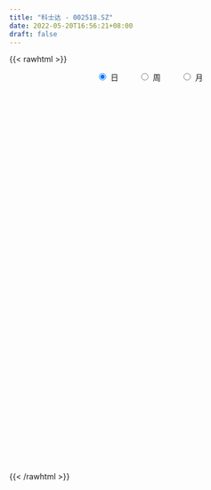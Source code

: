 ```yaml
---
title: "科士达 - 002518.SZ"
date: 2022-05-20T16:56:21+08:00
draft: false
---
```

{{< rawhtml >}}
    <div style="text-align: center">
        <label style="padding: 1rem;"><input style="margin-right: .5rem" type="radio" name="period" value="D" checked onclick="period_change(this)">日</label>
        <label style="padding: 1rem;"><input style="margin-right: .5rem" type="radio" name="period" value="W" onclick="period_change(this)">周</label>
        <label style="padding: 1rem;"><input style="margin-right: .5rem" type="radio" name="period" value="M" onclick="period_change(this)">月</label>
    </div>
    <div id="chart" style="height: 700px;"></div> 
    <script type="text/javascript">
        const D_v = [26784.76,30855.6,47690.02,62700.04,43706.94,26899.92,51346.41,70629.47,78342.35,76667.52,75713.91,57325.73,43380.72,59124.43,61649.94,50947.53,53178.53,50192.67,83967.53,99791.19,66924.26,48675.76,68020.58,78046.46,52720.78,46432.73,45482.15,75296.31,112559.67,67745.53,116661.71,90235.93,79381.14,86920.49,146081.16,89188.97,93222.52,171726.85,250493.5,236227.17,158636.16,124138.4,143312.58,323709.34,240230.59,393726.09,436670.02,292131.47,255446.27,344457.49,388638.42,289353.37,358926.53,329649.57,341223.53,418490.91,415214.88,289787.36,582137.9,551077.1899999999,430979.09,498900.46,435833.85,388196.04,502317.09,427359.87,491482.19,479595.88,536160.54,435360.5,442085.55,402818.44,478713.91,544675.0699999999,350021.28,347721.33,545786.11,527369.4,351688.33,412748.29,370723.01,283153.9,278322.32,236729.24,231296.77,310010.65,247891.4,223671.45,295675.68,403967.46,290361.09,290335.53,241134.3,155964.58,166797.21,146852.13,147492.86,96526.34,117166.07,236432.89,305623.66,170028.79,176085.8,124049.99,202822.99,360794.89,315238.49,305371.99,360041.06,350237.46,277380.48,477142.41,335295.0,279236.3,226998.31,250184.58,369794.43,280379.16,332282.65,390746.76,270431.65,154389.96,268101.06,200916.52,271317.17,240873.8,262043.94,354576.72,243542.76,151779.71,130325.36,131489.47,150898.63,145910.31,88148.97,77254.43,112578.23,233638.3,220840.69,132513.51,85972.01,81003.41,109944.84,122297.94,79856.56,66231.08,73389.59,59594.24,71135.23,72158.37,179153.7,155310.87,89458.21,49731.46,58564.05,116630.91,52705.69,46506.76,47181.94,62151.74,55189.56,61766.6,71904.86,49243.83,64329.2,53744.79,38132.13,65034.3,50666.5,49269.14,99505.55,106810.52,87955.95,62771.31,40266.41,49292.38,54139.2,34502.04,44260.33,41708.87,30664.88,35681.3,49645.97,47655.36,51824.23,66600.02,60264.72,103037.41,234214.58,227647.18,263650.57,161071.09,143196.5,140678.25,84894.6,85855.0,67936.46,92963.17,61855.22,49230.62,50329.59,63509.3,58450.32,58681.61,53582.31,54754.53,71915.39,67318.54,78523.37,42301.0,57028.97,109491.21,67728.66,65879.3,46480.01,41673.26,41046.9,41169.7,47938.0,30339.1,37926.16,50080.54,41092.88,55143.49,42426.8,27489.95,29780.06,35957.88,43186.59,41856.31,29008.13,34970.66,32178.36,63796.48,54949.45,60873.77,42898.18,61455.46,38620.14,28694.79,28491.0,54599.45,109478.19,88709.18,87716.83,66967.99,114213.59,250443.11,366584.22,306854.03]
const D_histogram = [0.0,0.0062796581,-0.0158846856,0.0031205754,0.0073406506,0.0008048774,-0.0096236374,0.0088685897,0.0086836982,0.0325903422,0.0520560269,0.053144434,0.0513302104,0.0476811687,0.0473553675,0.0370877526,0.012663257,-0.0123885709,0.0011603174,0.026065131,0.0433209499,0.0515883282,0.0562236628,0.0480005396,0.0307632975,0.0010515497,-0.0017386492,0.0105807568,0.0476550671,0.0554353249,0.0832492108,0.0989976361,0.0933689374,0.0948453831,0.1151596887,0.1108541032,0.0566287554,0.079127327,0.1547369718,0.211456101,0.2299054004,0.2062841756,0.1972671897,0.2631591251,0.3138744901,0.4085012288,0.4832777374,0.4678389738,0.4479285354,0.5279845951,0.5625512257,0.6835744335,0.7085713178,0.7463984274,0.5486287051,0.3884451848,0.3959015081,0.5224542644,0.6500972805,0.5775213444,0.6569944417,0.7010227719,0.6876585431,0.5691701319,0.3954496139,0.4320796212,0.6174317359,0.9065742761,0.8383048831,0.4653599563,0.1681907595,-0.0145966105,0.0594221928,-0.0638015271,-0.2376776613,-0.3360041322,-0.3351085622,-0.5993284984,-0.8262387529,-1.100863339,-1.3904035086,-1.4948085401,-1.5578955378,-1.5001589328,-1.4211831076,-1.3878699044,-1.3594240625,-1.2552023908,-1.0729033239,-0.8175072576,-0.6343959263,-0.6649266846,-0.7509433471,-0.7308615415,-0.6372844452,-0.5438527253,-0.5096917867,-0.4437484542,-0.4145750131,-0.206730653,-0.0568673457,-0.0327585186,-0.1071664473,-0.0681465903,0.1326130523,0.31096439,0.4428762314,0.514781896,0.6507096443,0.7594442874,0.6790542697,0.7629505981,0.7273396423,0.7070157729,0.5693685577,0.5089694275,0.525797497,0.4593996677,0.3215730708,0.3305396991,0.1826775292,0.02873042,0.0053330424,-0.0033088187,0.0386016591,0.0914052435,0.0740315438,-0.1442155224,-0.2691891475,-0.3859718238,-0.4325448493,-0.4055192914,-0.3417905042,-0.3654704544,-0.3965516433,-0.3742172691,-0.3072337631,-0.2048653583,-0.2364656391,-0.2924035072,-0.3095809468,-0.2900090307,-0.3313694728,-0.2459008297,-0.1907954448,-0.1342006569,-0.0901822647,-0.0669974898,-0.04389362,0.0067663883,0.0841523031,-0.0225174039,-0.1106329805,-0.1509772134,-0.1895527532,-0.3100811573,-0.3479538422,-0.3267738814,-0.2906443766,-0.2719033839,-0.2152842836,-0.187817264,-0.1981411193,-0.1781901047,-0.2030826092,-0.1885821964,-0.1752484503,-0.0908315386,-0.0694639418,-0.0126332164,0.095383576,0.1957796244,0.2588865713,0.246221782,0.2065891086,0.2065434308,0.1236280799,0.0770757258,-0.0229160526,-0.0904818816,-0.0746251876,-0.0754269208,-0.0079601655,0.0094326505,-0.0329347631,-0.0830211007,-0.0515295401,0.0455144892,0.2371668414,0.3639351318,0.5146744244,0.5462806058,0.5494541298,0.4855246888,0.4398551613,0.3968113209,0.3369817504,0.2817630577,0.1902053524,0.099382447,-0.0132487449,-0.113192786,-0.1850094831,-0.189061364,-0.2010503865,-0.2647907847,-0.3851028259,-0.3952038631,-0.3347965157,-0.2759954741,-0.215549219,-0.1675981911,-0.1283342583,-0.1269134874,-0.1419773519,-0.1605166091,-0.1856400564,-0.1525234421,-0.1500236751,-0.1358705837,-0.1288855524,-0.1424201488,-0.1409785213,-0.1873402382,-0.1721002684,-0.1639667492,-0.1463001887,-0.1334619913,-0.0742411533,-0.0220690034,0.0121515118,-0.0088209597,-0.0364643907,-0.1286599598,-0.2115169076,-0.1879685049,-0.1738381611,-0.1066049705,-0.0323438039,0.0188906513,0.069556152,0.1425776069,0.2165239992,0.2937001733,0.3630801944,0.3969439469,0.4633027785,0.5978247801,0.7775047097,0.8683602225]
const D_fast = [0.0,0.0078495726,-0.0182859425,0.0014994624,0.0075547002,0.0012201464,-0.0116142777,0.0090950968,0.0110811299,0.0431353594,0.0756150509,0.0899895664,0.1010078954,0.1092791459,0.1207921866,0.1197965098,0.0985378284,0.0703888578,0.0842278255,0.1156489218,0.1437349782,0.1648994386,0.1835906889,0.1873677005,0.1778212828,0.1483724224,0.1451475612,0.1601121564,0.2091002335,0.2307393225,0.2793655111,0.3198633454,0.3375768811,0.3627646726,0.4118689004,0.4352768407,0.3952086818,0.4374890851,0.5517829728,0.6613661272,0.7372917767,0.7652415958,0.8055414074,0.9372231241,1.0664071116,1.2631591574,1.4587551004,1.5602760802,1.6523477758,1.8643999842,2.0396044212,2.3315212374,2.5336609511,2.7580876675,2.6974751215,2.6344028975,2.7408345977,2.9980009202,3.2881682564,3.3599726564,3.6036943641,3.8229783873,3.9815287943,4.005332916,3.9304748015,4.0751247141,4.4148347628,4.9306208721,5.0719276998,4.8153227621,4.5602012551,4.3737647326,4.462639084,4.3234649823,4.0901694328,3.9078419289,3.8249603583,3.4109082975,2.9774383547,2.427597934,1.7904568872,1.3123497207,0.8597888385,0.5424857103,0.2661657586,-0.0474885143,-0.358898688,-0.568477614,-0.6544043781,-0.6033851262,-0.5788727765,-0.7756352059,-1.0493877052,-1.212021285,-1.2777653,-1.3202967614,-1.4135587695,-1.4585525505,-1.5330228627,-1.3768611659,-1.2412146949,-1.2252954975,-1.326495038,-1.3045118286,-1.0705989229,-0.8145064877,-0.5718755884,-0.3712744498,-0.0726692905,0.2259264245,0.3152999741,0.5899339521,0.7361579069,0.8925879807,0.897282905,0.9641261316,1.1124035754,1.160855663,1.1034223338,1.1950238869,1.0928310993,0.946066595,0.9240024781,0.9145334124,0.9660943049,1.0417492001,1.0428833864,0.7885824396,0.5963115276,0.3830358953,0.2283266576,0.1539723926,0.1322535537,0.0172059899,-0.1130131098,-0.1842330528,-0.1940579876,-0.1429059224,-0.233622613,-0.3626613578,-0.4572340342,-0.5101643757,-0.634367186,-0.6103737503,-0.6029672267,-0.579922603,-0.558449777,-0.5520143745,-0.5398839097,-0.4875323043,-0.3891083137,-0.5014073717,-0.6171811935,-0.6952697297,-0.7812334578,-0.9792821512,-1.1041432967,-1.1646568062,-1.2011883956,-1.2504232489,-1.2476252194,-1.2671125158,-1.326971651,-1.3515681625,-1.4272313193,-1.4598764556,-1.4903548221,-1.4286457951,-1.4246441837,-1.3709717624,-1.239109076,-1.0897681215,-0.9619395317,-0.9130488756,-0.9010342718,-0.8494440919,-0.9014524229,-0.9287358455,-1.034456637,-1.1246429365,-1.1274425394,-1.1471010027,-1.0816242888,-1.0618733102,-1.1124744146,-1.1833160273,-1.1647068518,-1.0562842002,-0.8053401376,-0.5875880642,-0.3081801655,-0.1400038328,0.0005332238,0.057984955,0.1222792178,0.1784382076,0.2028540747,0.2180761464,0.1740697792,0.1080924855,-0.0078508925,-0.1360931302,-0.254162198,-0.3054794199,-0.3677310391,-0.4976691334,-0.7142568811,-0.8231588841,-0.8464506656,-0.8566484925,-0.8500895422,-0.8440380621,-0.8368576938,-0.8671652948,-0.9177234973,-0.9763919067,-1.0479253681,-1.0529396144,-1.0879457661,-1.1077603207,-1.1329966774,-1.1821363111,-1.2159393139,-1.3091360904,-1.3369211877,-1.3697793558,-1.3886878424,-1.4092151429,-1.3685545932,-1.3218996942,-1.284641301,-1.3078190124,-1.3445785411,-1.4689391001,-1.6046752748,-1.6281189984,-1.6574481949,-1.6168662469,-1.5506910313,-1.4947339133,-1.4266793745,-1.318013518,-1.1899361258,-1.0393349084,-0.8791848387,-0.7460850994,-0.5639005732,-0.2799223766,0.0941337305,0.4020792989]
const D_slow = [0.0,0.0015699145,-0.0024012569,-0.001621113,0.0002140496,0.000415269,-0.0019906404,0.0002265071,0.0023974316,0.0105450172,0.0235590239,0.0368451324,0.049677685,0.0615979772,0.0734368191,0.0827087572,0.0858745715,0.0827774287,0.0830675081,0.0895837908,0.1004140283,0.1133111104,0.1273670261,0.139367161,0.1470579853,0.1473208728,0.1468862104,0.1495313996,0.1614451664,0.1753039976,0.1961163003,0.2208657093,0.2442079437,0.2679192895,0.2967092117,0.3244227375,0.3385799263,0.3583617581,0.397046001,0.4499100263,0.5073863764,0.5589574203,0.6082742177,0.674063999,0.7525326215,0.8546579287,0.975477363,1.0924371065,1.2044192403,1.3364153891,1.4770531955,1.6479468039,1.8250896334,2.0116892402,2.1488464165,2.2459577127,2.3449330897,2.4755466558,2.6380709759,2.782451312,2.9466999224,3.1219556154,3.2938702512,3.4361627841,3.5350251876,3.6430450929,3.7974030269,4.0240465959,4.2336228167,4.3499628058,4.3920104957,4.388361343,4.4032168912,4.3872665094,4.3278470941,4.2438460611,4.1600689205,4.0102367959,3.8036771077,3.5284612729,3.1808603958,2.8071582608,2.4176843763,2.0426446431,1.6873488662,1.3403813901,1.0005253745,0.6867247768,0.4184989458,0.2141221314,0.0555231498,-0.1107085213,-0.2984443581,-0.4811597435,-0.6404808548,-0.7764440361,-0.9038669828,-1.0148040963,-1.1184478496,-1.1701305129,-1.1843473493,-1.1925369789,-1.2193285907,-1.2363652383,-1.2032119752,-1.1254708777,-1.0147518199,-0.8860563459,-0.7233789348,-0.5335178629,-0.3637542955,-0.173016646,0.0088182646,0.1855722078,0.3279143472,0.4551567041,0.5866060784,0.7014559953,0.781849263,0.8644841878,0.9101535701,0.9173361751,0.9186694357,0.917842231,0.9274926458,0.9503439566,0.9688518426,0.932797962,0.8655006751,0.7690077192,0.6608715068,0.559491684,0.4740440579,0.3826764443,0.2835385335,0.1899842162,0.1131757755,0.0619594359,0.0028430261,-0.0702578507,-0.1476530874,-0.2201553451,-0.3029977132,-0.3644729207,-0.4121717819,-0.4457219461,-0.4682675123,-0.4850168847,-0.4959902897,-0.4942986926,-0.4732606169,-0.4788899678,-0.506548213,-0.5442925163,-0.5916807046,-0.6692009939,-0.7561894545,-0.8378829248,-0.910544019,-0.978519865,-1.0323409359,-1.0792952518,-1.1288305317,-1.1733780578,-1.2241487101,-1.2712942592,-1.3151063718,-1.3378142565,-1.3551802419,-1.358338546,-1.334492652,-1.2855477459,-1.2208261031,-1.1592706576,-1.1076233804,-1.0559875227,-1.0250805028,-1.0058115713,-1.0115405844,-1.0341610549,-1.0528173518,-1.071674082,-1.0736641233,-1.0713059607,-1.0795396515,-1.1002949267,-1.1131773117,-1.1017986894,-1.042506979,-0.9515231961,-0.82285459,-0.6862844385,-0.5489209061,-0.4275397339,-0.3175759435,-0.2183731133,-0.1341276757,-0.0636869113,-0.0161355732,0.0087100386,0.0053978523,-0.0229003442,-0.0691527149,-0.1164180559,-0.1666806526,-0.2328783487,-0.3291540552,-0.427955021,-0.5116541499,-0.5806530184,-0.6345403232,-0.6764398709,-0.7085234355,-0.7402518074,-0.7757461453,-0.8158752976,-0.8622853117,-0.9004161723,-0.937922091,-0.9718897369,-1.004111125,-1.0397161622,-1.0749607926,-1.1217958521,-1.1648209192,-1.2058126066,-1.2423876537,-1.2757531516,-1.2943134399,-1.2998306908,-1.2967928128,-1.2989980527,-1.3081141504,-1.3402791403,-1.3931583672,-1.4401504935,-1.4836100337,-1.5102612764,-1.5183472274,-1.5136245645,-1.4962355265,-1.4605911248,-1.406460125,-1.3330350817,-1.2422650331,-1.1430290464,-1.0272033517,-0.8777471567,-0.6833709793,-0.4662809236]
const D_data = [['2021-05-11', 12.1977, 12.3159, 12.0599, 12.3946],['2021-05-12', 12.3159, 12.4143, 12.1977, 12.4635],['2021-05-13', 12.2962, 12.0107, 11.9713, 12.4045],['2021-05-14', 12.0304, 12.5128, 12.0304, 12.6801],['2021-05-17', 12.5324, 12.3946, 12.3749, 12.6506],['2021-05-18', 12.3552, 12.2568, 12.1977, 12.3946],['2021-05-19', 12.3848, 12.1583, 12.1386, 12.5423],['2021-05-20', 12.1583, 12.5423, 12.0993, 12.5718],['2021-05-21', 12.621, 12.3651, 12.3257, 12.877],['2021-05-24', 12.4241, 12.749, 12.2174, 12.749],['2021-05-25', 12.6506, 12.8475, 12.5423, 12.8573],['2021-05-26', 12.8475, 12.7195, 12.6506, 12.8475],['2021-05-27', 12.69, 12.7293, 12.5521, 12.7589],['2021-05-28', 12.6604, 12.7392, 12.6309, 12.9361],['2021-05-31', 12.7392, 12.8179, 12.6014, 12.8672],['2021-06-01', 12.7983, 12.7096, 12.69, 12.8278],['2021-06-02', 12.75, 12.47, 12.47, 12.85],['2021-06-03', 12.46, 12.34, 12.32, 12.64],['2021-06-04', 12.42, 12.8, 12.3, 12.96],['2021-06-07', 12.76, 13.07, 12.72, 13.15],['2021-06-08', 13.07, 13.13, 12.9, 13.25],['2021-06-09', 13.15, 13.14, 12.96, 13.23],['2021-06-10', 13.1, 13.19, 12.97, 13.29],['2021-06-11', 13.2, 13.08, 13.02, 13.4],['2021-06-15', 13.01, 12.95, 12.89, 13.16],['2021-06-16', 13.0, 12.7, 12.65, 13.0],['2021-06-17', 12.67, 12.97, 12.65, 12.97],['2021-06-18', 12.93, 13.21, 12.85, 13.4],['2021-06-21', 13.21, 13.7, 13.11, 13.75],['2021-06-22', 13.68, 13.52, 13.41, 13.69],['2021-06-23', 13.52, 13.95, 13.42, 14.23],['2021-06-24', 14.0, 14.02, 13.74, 14.2],['2021-06-25', 14.03, 13.89, 13.72, 14.1],['2021-06-28', 14.04, 14.08, 13.87, 14.37],['2021-06-29', 14.19, 14.5, 14.08, 14.82],['2021-06-30', 14.36, 14.37, 14.05, 14.45],['2021-07-01', 14.3, 13.7, 13.6, 14.34],['2021-07-02', 13.7, 14.68, 13.65, 14.99],['2021-07-05', 14.86, 15.76, 14.76, 15.98],['2021-07-06', 15.79, 16.09, 15.32, 16.36],['2021-07-07', 15.9, 16.06, 15.61, 16.15],['2021-07-08', 16.12, 15.77, 15.64, 16.13],['2021-07-09', 15.52, 16.11, 15.41, 16.27],['2021-07-12', 16.51, 17.48, 16.21, 17.72],['2021-07-13', 17.58, 17.94, 17.21, 18.16],['2021-07-14', 18.19, 19.29, 18.19, 19.73],['2021-07-15', 19.0, 19.99, 18.68, 20.54],['2021-07-16', 20.08, 19.55, 19.53, 20.66],['2021-07-19', 20.08, 19.93, 19.54, 21.08],['2021-07-20', 19.88, 21.92, 19.57, 21.92],['2021-07-21', 22.21, 22.3, 21.59, 22.98],['2021-07-22', 23.0, 24.53, 22.4, 24.53],['2021-07-23', 25.11, 24.53, 23.72, 25.4],['2021-07-26', 24.6, 25.72, 23.8, 26.49],['2021-07-27', 25.88, 23.15, 23.15, 25.94],['2021-07-28', 22.01, 23.34, 21.0, 23.48],['2021-07-29', 24.24, 25.67, 24.1, 25.67],['2021-07-30', 27.45, 28.24, 27.0, 28.24],['2021-08-02', 29.99, 29.78, 28.29, 31.06],['2021-08-03', 30.97, 28.3, 27.53, 32.13],['2021-08-04', 27.28, 31.13, 27.28, 31.13],['2021-08-05', 32.0, 32.0, 30.79, 33.38],['2021-08-06', 32.1, 32.38, 30.5, 32.88],['2021-08-09', 31.88, 31.69, 29.14, 32.41],['2021-08-10', 31.04, 31.09, 30.08, 34.0],['2021-08-11', 30.95, 34.2, 30.5, 34.2],['2021-08-12', 34.5, 37.62, 32.55, 37.62],['2021-08-13', 39.0, 41.38, 38.1, 41.38],['2021-08-16', 39.5, 38.79, 37.4, 41.5],['2021-08-17', 37.51, 34.91, 34.91, 38.0],['2021-08-18', 35.51, 34.92, 34.0, 37.47],['2021-08-19', 34.71, 35.74, 33.3, 36.72],['2021-08-20', 36.77, 39.31, 36.0, 39.31],['2021-08-23', 40.0, 37.33, 35.38, 40.31],['2021-08-24', 35.8, 36.39, 34.73, 38.69],['2021-08-25', 36.05, 36.98, 36.05, 38.48],['2021-08-26', 39.0, 38.29, 37.89, 40.68],['2021-08-27', 34.9, 34.46, 34.46, 35.51],['2021-08-30', 32.75, 33.58, 32.11, 34.7],['2021-08-31', 33.1, 31.37, 30.3, 33.1],['2021-09-01', 31.37, 29.13, 28.88, 31.56],['2021-09-02', 29.2, 29.65, 28.83, 30.28],['2021-09-03', 29.18, 28.86, 28.12, 30.32],['2021-09-06', 29.06, 29.45, 27.81, 29.55],['2021-09-07', 29.66, 29.18, 28.49, 29.75],['2021-09-08', 27.73, 28.0, 27.56, 28.75],['2021-09-09', 27.71, 27.17, 26.68, 28.0],['2021-09-10', 27.12, 27.55, 26.9, 28.14],['2021-09-13', 27.55, 28.45, 26.66, 28.55],['2021-09-14', 27.92, 29.84, 27.31, 30.13],['2021-09-15', 29.85, 29.56, 28.81, 30.13],['2021-09-16', 29.0, 26.77, 26.7, 29.0],['2021-09-17', 26.0, 25.16, 24.25, 26.95],['2021-09-22', 24.6, 25.66, 24.33, 25.93],['2021-09-23', 26.01, 26.26, 26.0, 27.4],['2021-09-24', 26.2, 26.19, 25.3, 27.19],['2021-09-27', 26.32, 25.25, 24.3, 27.02],['2021-09-28', 25.0, 25.4, 25.0, 26.12],['2021-09-29', 25.1, 24.7, 24.6, 26.11],['2021-09-30', 24.8, 27.17, 24.8, 27.17],['2021-10-08', 28.32, 27.14, 25.99, 28.5],['2021-10-11', 27.47, 25.83, 25.1, 27.64],['2021-10-12', 25.58, 24.23, 23.59, 25.83],['2021-10-13', 24.35, 25.31, 23.68, 25.38],['2021-10-14', 25.07, 27.84, 24.61, 27.84],['2021-10-15', 28.01, 28.6, 27.5, 29.39],['2021-10-18', 28.47, 29.01, 28.33, 29.99],['2021-10-19', 29.18, 29.06, 28.81, 30.85],['2021-10-20', 29.07, 30.78, 28.75, 30.82],['2021-10-21', 30.47, 31.58, 30.01, 32.85],['2021-10-22', 31.35, 29.8, 29.34, 31.78],['2021-10-25', 28.58, 32.41, 28.58, 32.67],['2021-10-26', 33.09, 31.63, 31.52, 33.52],['2021-10-27', 31.6, 32.26, 31.26, 32.7],['2021-10-28', 32.2, 30.91, 30.72, 32.93],['2021-10-29', 30.91, 31.83, 30.57, 32.55],['2021-11-01', 31.7, 33.17, 31.45, 34.09],['2021-11-02', 33.81, 32.48, 31.74, 33.87],['2021-11-03', 31.99, 31.45, 29.48, 32.41],['2021-11-04', 31.2, 33.32, 30.75, 34.57],['2021-11-05', 32.5, 31.31, 31.13, 33.13],['2021-11-08', 30.4, 30.63, 29.97, 31.55],['2021-11-09', 30.72, 31.93, 30.64, 33.07],['2021-11-10', 31.39, 32.16, 31.2, 32.77],['2021-11-11', 31.98, 33.03, 31.9, 34.16],['2021-11-12', 32.9, 33.61, 32.66, 34.4],['2021-11-15', 34.16, 33.03, 32.4, 34.56],['2021-11-16', 32.35, 29.98, 29.73, 32.4],['2021-11-17', 29.7, 30.18, 28.39, 30.66],['2021-11-18', 29.77, 29.48, 29.11, 30.36],['2021-11-19', 29.31, 29.69, 29.1, 30.08],['2021-11-22', 30.05, 30.31, 29.84, 30.65],['2021-11-23', 30.33, 30.79, 30.03, 31.45],['2021-11-24', 30.49, 29.58, 29.39, 30.73],['2021-11-25', 29.29, 29.08, 28.88, 29.75],['2021-11-26', 28.8, 29.45, 28.62, 29.85],['2021-11-29', 28.68, 30.0, 28.58, 30.28],['2021-11-30', 30.26, 30.71, 29.37, 31.98],['2021-12-01', 30.01, 29.05, 28.68, 30.28],['2021-12-02', 28.8, 28.29, 27.96, 28.99],['2021-12-03', 28.05, 28.32, 28.05, 28.71],['2021-12-06', 28.41, 28.52, 28.37, 29.2],['2021-12-07', 28.55, 27.41, 27.18, 28.77],['2021-12-08', 27.57, 28.84, 27.57, 28.86],['2021-12-09', 28.84, 28.61, 28.59, 29.07],['2021-12-10', 28.69, 28.74, 28.2, 28.98],['2021-12-13', 28.73, 28.7, 28.45, 29.1],['2021-12-14', 28.7, 28.49, 28.19, 28.98],['2021-12-15', 28.3, 28.5, 28.01, 29.14],['2021-12-16', 28.61, 28.96, 28.45, 29.35],['2021-12-17', 28.96, 29.61, 28.8, 30.41],['2021-12-20', 29.67, 27.18, 26.78, 29.67],['2021-12-21', 26.6, 26.76, 26.0, 27.25],['2021-12-22', 26.76, 26.83, 26.4, 27.32],['2021-12-23', 26.83, 26.42, 26.2, 26.84],['2021-12-24', 26.33, 24.67, 24.61, 26.46],['2021-12-27', 24.64, 24.91, 24.4, 25.28],['2021-12-28', 24.91, 25.22, 24.78, 25.32],['2021-12-29', 25.1, 25.19, 24.95, 25.43],['2021-12-30', 25.12, 24.76, 24.68, 25.39],['2021-12-31', 24.77, 25.1, 24.77, 25.52],['2022-01-04', 25.39, 24.65, 24.33, 25.4],['2022-01-05', 24.67, 23.91, 23.66, 24.7],['2022-01-06', 23.79, 24.0, 23.65, 24.19],['2022-01-07', 24.17, 23.1, 23.06, 24.19],['2022-01-10', 22.8, 23.23, 22.56, 23.49],['2022-01-11', 23.24, 22.96, 22.84, 23.44],['2022-01-12', 23.2, 23.82, 23.15, 23.88],['2022-01-13', 24.08, 23.06, 23.02, 24.08],['2022-01-14', 23.09, 23.49, 23.0, 23.85],['2022-01-17', 23.77, 24.42, 23.33, 24.66],['2022-01-18', 24.4, 24.82, 24.02, 25.5],['2022-01-19', 24.69, 24.8, 24.33, 25.4],['2022-01-20', 24.81, 24.02, 23.69, 24.96],['2022-01-21', 24.0, 23.56, 23.45, 24.36],['2022-01-24', 23.57, 23.96, 23.4, 24.26],['2022-01-25', 23.69, 22.68, 22.61, 24.07],['2022-01-26', 22.68, 22.72, 22.1, 23.29],['2022-01-27', 22.7, 21.53, 21.5, 22.81],['2022-01-28', 21.73, 21.29, 21.0, 22.2],['2022-02-07', 21.76, 21.98, 21.69, 22.18],['2022-02-08', 21.85, 21.6, 21.06, 21.97],['2022-02-09', 21.61, 22.45, 21.34, 22.49],['2022-02-10', 22.4, 21.9, 21.64, 22.45],['2022-02-11', 21.9, 20.92, 20.89, 21.92],['2022-02-14', 20.8, 20.37, 20.12, 20.86],['2022-02-15', 20.45, 21.13, 20.23, 21.19],['2022-02-16', 21.39, 22.14, 20.91, 22.98],['2022-02-17', 22.0, 24.07, 21.7, 24.35],['2022-02-18', 24.52, 24.22, 24.01, 25.3],['2022-02-21', 25.0, 25.5, 24.3, 26.62],['2022-02-22', 24.88, 24.82, 24.43, 25.25],['2022-02-23', 24.63, 24.91, 24.39, 25.19],['2022-02-24', 24.7, 24.25, 23.79, 25.24],['2022-02-25', 24.5, 24.5, 24.38, 25.03],['2022-02-28', 24.29, 24.59, 23.57, 24.79],['2022-03-01', 24.61, 24.37, 24.17, 25.06],['2022-03-02', 24.09, 24.35, 23.75, 25.1],['2022-03-03', 24.56, 23.68, 23.66, 24.63],['2022-03-04', 23.25, 23.31, 23.17, 23.83],['2022-03-07', 23.38, 22.52, 22.31, 23.46],['2022-03-08', 22.52, 22.05, 21.81, 22.82],['2022-03-09', 22.6, 21.81, 20.48, 22.6],['2022-03-10', 22.38, 22.29, 22.01, 22.53],['2022-03-11', 21.9, 21.97, 21.13, 22.04],['2022-03-14', 21.99, 20.9, 20.9, 22.0],['2022-03-15', 20.7, 19.39, 19.37, 20.9],['2022-03-16', 19.78, 20.05, 18.98, 20.1],['2022-03-17', 20.4, 20.71, 20.28, 21.35],['2022-03-18', 20.51, 20.69, 20.36, 20.86],['2022-03-21', 20.69, 20.75, 20.38, 21.19],['2022-03-22', 21.38, 20.64, 20.42, 21.8],['2022-03-23', 20.6, 20.55, 20.33, 21.06],['2022-03-24', 20.31, 19.98, 19.79, 20.43],['2022-03-25', 20.03, 19.52, 19.46, 20.17],['2022-03-28', 19.22, 19.15, 18.77, 19.45],['2022-03-29', 19.15, 18.69, 18.6, 19.33],['2022-03-30', 19.02, 19.18, 18.78, 19.18],['2022-03-31', 18.98, 18.64, 18.6, 19.1],['2022-04-01', 18.46, 18.58, 18.4, 18.83],['2022-04-06', 18.58, 18.3, 18.1, 18.59],['2022-04-07', 18.31, 17.77, 17.7, 18.39],['2022-04-08', 17.72, 17.66, 17.4, 17.9],['2022-04-11', 17.59, 16.65, 16.58, 17.59],['2022-04-12', 16.61, 17.03, 16.49, 17.08],['2022-04-13', 16.93, 16.7, 16.68, 17.04],['2022-04-14', 16.99, 16.59, 16.54, 16.99],['2022-04-15', 16.56, 16.32, 16.09, 16.57],['2022-04-18', 16.32, 16.83, 15.96, 16.92],['2022-04-19', 16.84, 16.82, 16.76, 17.34],['2022-04-20', 16.86, 16.64, 16.57, 16.92],['2022-04-21', 16.72, 15.8, 15.55, 16.72],['2022-04-22', 15.69, 15.38, 15.31, 15.76],['2022-04-25', 15.04, 13.99, 13.99, 15.11],['2022-04-26', 13.85, 13.3, 13.23, 14.1],['2022-04-27', 13.16, 14.11, 12.84, 14.2],['2022-04-28', 14.11, 13.74, 13.56, 14.12],['2022-04-29', 13.98, 14.3, 13.86, 14.42],['2022-05-05', 14.28, 14.5, 14.2, 14.77],['2022-05-06', 14.16, 14.33, 14.0, 14.48],['2022-05-09', 14.34, 14.42, 14.33, 14.67],['2022-05-10', 14.18, 14.91, 14.08, 15.06],['2022-05-11', 14.91, 15.26, 14.91, 16.23],['2022-05-12', 15.26, 15.72, 15.26, 15.91],['2022-05-13', 15.97, 16.1, 15.46, 16.29],['2022-05-16', 16.1, 16.07, 16.0, 16.56],['2022-05-17', 16.5, 16.94, 15.92, 17.33],['2022-05-18', 17.5, 18.63, 17.4, 18.63],['2022-05-19', 18.0, 20.49, 17.71, 20.49],['2022-05-20', 20.54, 20.69, 19.81, 21.51]]
const W_v = [111042.1,189433.68,150409.45,127043.45,321838.3199999999,177576.52,127437.49,239731.83,177357.7,236259.63,788960.3099999999,410927.94,179901.65,210427.87,182588.16,161076.75,299558.3,307705.06,394295.24,317045.41,182199.13,159917.81,122959.06,98311.75,130080.91,105304.47,127895.92,118029.76,88333.41,101380.37,146303.24,68722.3,29364.44,110798.39,98070.37,116818.27,101319.38,86273.49,101278.1,107467.34,133683.44,181690.51,96201.42,195062.4,199672.26,94975.11,112218.39,301925.18,280625.48,256706.26,301004.33,215529.42,149412.27,194341.01,188978.74,385980.77,278456.62,178283.62,167883.11,331338.04,273718.13,366734.34,327333.46,235421.99,326280.69,232459.24,378846.04,286923.71,368587.38,384044.03,335702.26,375291.75,898126.25,1316525.4000000001,551120.8100000001,588145.8300000001,241028.5,675521.5,411844.81,643794.5800000001,375870.53,719619.46,889008.6899999999,1019206.5800000001,1378399.6200000001,924013.0799999998,750674.51,722713.2,869709.13,428538.27,402389.55,314333.01,146501.46,376771.06,259979.42,225192.66,232925.22,158195.11,252969.4,240781.09,203859.73,230623.49,208968.81,229749.98,252359.08,148803.17,160442.89,166844.47,421262.75,238747.34,628941.15,349915.53,229910.09,257119.84,43018.68,161138.27,352369.37,446934.79,278863.65,435580.02,251033.81,353609.95,520243.54,912583.47,622424.99,855169.21,593808.01,478604.13,1111658.8399999999,756984.34,467308.26,561137.5699999999,1372192.5599999998,1353002.6600000001,1190982.8999999999,1105744.1000000001,1096273.6200000001,981913.97,820237.78,767009.6800000001,493726.12,770537.9299999999,543271.45,340269.51,293245.71,384076.45,320402.16,200640.97,298399.25,289308.85,280995.47,179669.89,588994.66,758539.11,881700.75,535586.8,586831.28,692433.05,375862.9,320999.15,328630.28,258654.58,293442.38,319548.82,217179.16,76048.82,153473.51,586090.27,305317.7,733975.2100000001,494885.33,251356.85,192477.24,258539.51,258560.64,228873.88,198601.7,582287.34,577186.23,1105932.8199999998,740239.73,474556.79,737564.54,782496.41,229122.73,142956.66,329329.79,253656.73,262169.01,163531.55,333013.61,501485.5,264040.41,176549.44,443155.6299999999,348579.0599999999,101793.98,209681.42,270925.09,312212.31,299936.2,361458.2500000001,219931.97,466583.98,587139.99,912807.8100000001,1686467.51,1636822.0799999998,1794366.25,2498928.4899999998,2288951.0699999998,2295138.9399999999,2315573.1899999999,1696635.8499999999,1249599.51,1521474.0600000001,469613.92,597618.16,305623.66,1033782.46,1608269.48,1568856.6000000001,1643634.6499999999,1135598.51,1142268.49,593701.8100000001,785542.74,459333.83,455431.13,469695.5,263735.69,247244.49,256846.86,397309.74,223902.82,215471.74,691763.9099999999,793491.01,357840.47,284553.13,314812.83,346608.15,202166.96,129099.58,190798.18,181200.05,283973.34,67314.93,368994.65,1105062.9399999999]
const W_histogram = [0.0,0.019094245,0.0437448558,0.0794333964,0.0776198535,0.0558054415,0.0343987492,0.0626332605,0.0726170686,0.0985142944,0.1900991311,0.2221373985,0.2307811949,0.2321364032,0.1435860435,0.1366717889,0.087285705,0.146148148,0.1148799029,0.0189560464,-0.0170361873,-0.0397934265,-0.0875798773,-0.0964402083,-0.1357075803,-0.1134954746,-0.0900565348,-0.1229678166,-0.102662423,-0.13396951,-0.2123936332,-0.2345976688,-0.2311993918,-0.1869439639,-0.1022600788,-0.0388175464,-0.0778500743,-0.0529825302,-0.0501094047,-0.0646385301,-0.1046801582,-0.2019432124,-0.2966847821,-0.3376609977,-0.3056188968,-0.2908561405,-0.3340045113,-0.3838536065,-0.4811035371,-0.5521485166,-0.5072082093,-0.4732228081,-0.4243748212,-0.3847802083,-0.3042888973,-0.2720173454,-0.2692283282,-0.2553437352,-0.2085810078,-0.183806827,-0.153687574,-0.112959,-0.0468452065,0.0002946002,-0.0251380295,-0.0188772837,0.0021129398,0.0506307265,0.1010118522,0.1860720447,0.2261396146,0.2596415665,0.3242689169,0.4036718492,0.4163200141,0.3703589735,0.3443984195,0.3636819183,0.3494632223,0.3366267788,0.3233498359,0.3303753031,0.365367498,0.4394723132,0.5253307181,0.5989073296,0.6680580435,0.6644100194,0.6617052239,0.5593972215,0.4460433045,0.2893058438,0.1342740954,-0.0007569077,-0.1316090506,-0.2218139116,-0.2473374548,-0.3063740661,-0.3116130195,-0.2765892609,-0.2607589187,-0.2219987267,-0.206819565,-0.1857552397,-0.1925516648,-0.2042858378,-0.2408808859,-0.2411959877,-0.2021487453,-0.1881793221,-0.0963749535,-0.0153377997,0.025719637,0.0222194377,0.0069807431,0.0253024428,0.0519049561,0.080334161,0.0866262362,0.106914768,0.0902133843,0.1139789901,0.138756184,0.1835483181,0.1942762725,0.1950033868,0.2031726479,0.2324097716,0.3092165788,0.3536849012,0.3549889167,0.2703187655,0.3609561901,0.4564901762,0.3922128405,0.4321507809,0.4194776159,0.3179710633,0.1820510591,-0.0249134812,-0.1667114107,-0.2067482421,-0.2329168175,-0.2526257588,-0.2361976499,-0.2257136095,-0.2566874338,-0.2655781297,-0.2501239265,-0.2265686989,-0.1955081034,-0.1854319167,-0.0623251496,0.0844722822,0.1232567672,0.1617666988,0.2310171493,0.282071965,0.2348527469,0.156873939,0.1092052199,0.0695995202,-0.0277523633,-0.0166583319,-0.077609606,-0.1093482764,-0.0404473941,0.0176473437,-0.0340104338,-0.1604739148,-0.2049436281,-0.2549052317,-0.2780949783,-0.295220862,-0.3233063389,-0.3623443305,-0.3576200963,-0.2846876003,-0.3223344499,-0.1847004061,-0.1877684407,-0.0962375883,-0.0278950621,-0.125885921,-0.1430161651,-0.132740185,-0.1551600356,-0.1299439587,-0.1104535702,-0.1198278874,-0.0460039298,0.0140052779,0.0238554582,0.0205415539,0.0794689144,0.0981180975,0.0859170285,0.0862472147,0.0747343324,0.0895316908,0.0998459615,0.1205708913,0.1368871305,0.1843724852,0.2555044978,0.3779898782,0.6536536574,1.1076653321,1.5660889439,2.027118711,2.7711476563,2.9407742324,2.5573687015,1.793740103,1.101515206,0.4188986858,-0.0046099484,-0.2466941334,-0.4262681099,-0.4611884638,-0.4191535977,-0.2771642309,-0.2420719661,-0.0953027854,-0.282959215,-0.434895954,-0.6122860129,-0.6960177371,-0.6863525622,-0.9878709752,-1.1236747267,-1.3010085227,-1.3395869373,-1.3065422856,-1.3766933979,-1.3834568547,-1.1127716012,-0.8725697525,-0.7558892922,-0.7305960526,-0.7584142298,-0.8093148168,-0.8554920635,-0.8930619316,-0.948035337,-0.9833473159,-1.0111780067,-0.9597183542,-0.7480285234,-0.2653359314]
const W_fast = [0.0,0.0238678063,0.0594546311,0.1150015208,0.1325929413,0.1247298896,0.1119228846,0.155815711,0.1839537863,0.2344795856,0.3735892052,0.4611618222,0.5275009173,0.5868902263,0.5342363776,0.5614900701,0.5339254125,0.6293248926,0.6267766232,0.5355917782,0.4953404977,0.4626349018,0.3929534817,0.3599830986,0.2867888316,0.2806270687,0.2815518748,0.2178986388,0.2125384267,0.1477389622,0.0162164306,-0.0646370221,-0.1190385931,-0.1215191562,-0.0624002907,-0.0086621449,-0.0671571915,-0.0555352799,-0.0651895055,-0.0958782634,-0.1620899311,-0.3098387884,-0.4787515536,-0.6041430186,-0.648505642,-0.7064569208,-0.8331064194,-0.9789189163,-1.1964447311,-1.4055268397,-1.4873885848,-1.5717088856,-1.628954604,-1.6855550431,-1.6811359565,-1.716868741,-1.7813868059,-1.8313381467,-1.8367206712,-1.8578981971,-1.8662008376,-1.8537120137,-1.7993095218,-1.752096065,-1.783813202,-1.7822717772,-1.7607533187,-1.6995778504,-1.6239437616,-1.492365558,-1.3957630844,-1.2973507409,-1.1516561613,-0.9713352666,-0.8546070983,-0.8079783954,-0.7478393445,-0.6376353663,-0.5644882566,-0.4931680054,-0.4256074894,-0.3359881964,-0.2096541269,-0.0256812335,0.1915098509,0.4148132948,0.6509785196,0.8134330003,0.9761545109,1.0136958139,1.0118527229,0.9274417232,0.8059784986,0.6707582686,0.507003863,0.3613455241,0.2739876172,0.1383574894,0.0552152812,0.0210917245,-0.0282676629,-0.0450071527,-0.0815328822,-0.1069073668,-0.1618417081,-0.2246473406,-0.3214626101,-0.3820767088,-0.3935666528,-0.4266420601,-0.3589314299,-0.281728726,-0.23424138,-0.23218672,-0.2456802288,-0.2210329183,-0.181454166,-0.1329414209,-0.1049927867,-0.0579755629,-0.0521236005,0.0001367529,0.0596029927,0.1502822064,0.2095792289,0.2590571899,0.318019613,0.4053591796,0.5594701315,0.6923596792,0.7824109239,0.7653204641,0.9461969362,1.1558534663,1.1896293407,1.3376049763,1.4298012153,1.4077874286,1.3173801891,1.1041872785,0.9207114964,0.8289876045,0.7445898247,0.6617244437,0.6191031401,0.5731587782,0.4780130954,0.4027278671,0.3556510886,0.3225641414,0.3047477112,0.2684659187,0.3759913984,0.5439069008,0.6135055775,0.6924571838,0.8194619217,0.9410347286,0.9525286972,0.9137683741,0.89340096,0.8711951402,0.7669051659,0.7738346144,0.6934809388,0.6344051993,0.6931942331,0.7557008067,0.6955404208,0.5289584612,0.4332528408,0.3195649293,0.2268514381,0.1359203389,0.0270082773,-0.1026157969,-0.1872965868,-0.1855359909,-0.303766453,-0.2123075106,-0.2623176554,-0.1948462002,-0.1334774395,-0.2629397786,-0.315824064,-0.3387331301,-0.3999429896,-0.4072129024,-0.4153359064,-0.4546671955,-0.3923442204,-0.3288336932,-0.3130196483,-0.3111981642,-0.232403575,-0.1892248675,-0.1799466794,-0.1580546896,-0.1508839888,-0.1137037077,-0.0784279466,-0.027560294,0.0229777278,0.1165562039,0.2515643409,0.4685471908,0.9076243844,1.6385523921,2.4884982399,3.4563076848,4.8931235441,5.7979436783,6.0538803228,5.73868675,5.3218406545,4.7439488058,4.3192876844,4.0155299661,3.7293889622,3.5791714922,3.5164179589,3.589116268,3.5636905414,3.6866340257,3.4282377923,3.1675770648,2.8371155027,2.5793793442,2.4174563786,1.8689702217,1.4522477886,0.9496618619,0.5761867129,0.2825957932,-0.1317286686,-0.484356339,-0.4918639858,-0.4698045753,-0.542096438,-0.6994522115,-0.9168739461,-1.1701032374,-1.4301535,-1.690988851,-1.9829710906,-2.2641198985,-2.5447450909,-2.733215027,-2.7085323271,-2.292173718]
const W_slow = [0.0,0.0047735613,0.0157097752,0.0355681243,0.0549730877,0.0689244481,0.0775241354,0.0931824505,0.1113367177,0.1359652912,0.183490074,0.2390244237,0.2967197224,0.3547538232,0.3906503341,0.4248182813,0.4466397075,0.4831767445,0.5118967203,0.5166357318,0.512376685,0.5024283284,0.480533359,0.456423307,0.4224964119,0.3941225432,0.3716084095,0.3408664554,0.3152008497,0.2817084722,0.2286100639,0.1699606467,0.1121607987,0.0654248077,0.0398597881,0.0301554015,0.0106928829,-0.0025527497,-0.0150801009,-0.0312397334,-0.0574097729,-0.107895576,-0.1820667715,-0.266482021,-0.3428867452,-0.4156007803,-0.4991019081,-0.5950653097,-0.715341194,-0.8533783232,-0.9801803755,-1.0984860775,-1.2045797828,-1.3007748349,-1.3768470592,-1.4448513956,-1.5121584776,-1.5759944114,-1.6281396634,-1.6740913701,-1.7125132636,-1.7407530136,-1.7524643153,-1.7523906652,-1.7586751726,-1.7633944935,-1.7628662585,-1.7502085769,-1.7249556139,-1.6784376027,-1.621902699,-1.5569923074,-1.4759250782,-1.3750071159,-1.2709271123,-1.178337369,-1.0922377641,-1.0013172845,-0.9139514789,-0.8297947842,-0.7489573253,-0.6663634995,-0.575021625,-0.4651535467,-0.3338208672,-0.1840940348,-0.0170795239,0.149022981,0.3144492869,0.4542985923,0.5658094184,0.6381358794,0.6717044032,0.6715151763,0.6386129136,0.5831594357,0.521325072,0.4447315555,0.3668283006,0.2976809854,0.2324912557,0.1769915741,0.1252866828,0.0788478729,0.0307099567,-0.0203615028,-0.0805817242,-0.1408807211,-0.1914179075,-0.238462738,-0.2625564764,-0.2663909263,-0.259961017,-0.2544061576,-0.2526609719,-0.2463353612,-0.2333591221,-0.2132755819,-0.1916190228,-0.1648903308,-0.1423369848,-0.1138422372,-0.0791531912,-0.0332661117,0.0153029564,0.0640538031,0.1148469651,0.172949408,0.2502535527,0.338674778,0.4274220072,0.4950016986,0.5852407461,0.6993632901,0.7974165002,0.9054541954,1.0103235994,1.0898163653,1.13532913,1.1291007597,1.0874229071,1.0357358465,0.9775066422,0.9143502025,0.85530079,0.7988723876,0.7347005292,0.6683059968,0.6057750151,0.5491328404,0.5002558145,0.4538978354,0.438316548,0.4594346185,0.4902488103,0.530690485,0.5884447724,0.6589627636,0.7176759503,0.7568944351,0.7841957401,0.8015956201,0.7946575293,0.7904929463,0.7710905448,0.7437534757,0.7336416272,0.7380534631,0.7295508546,0.6894323759,0.6381964689,0.574470161,0.5049464164,0.4311412009,0.3503146162,0.2597285336,0.1703235095,0.0991516094,0.0185679969,-0.0276071046,-0.0745492147,-0.0986086118,-0.1055823774,-0.1370538576,-0.1728078989,-0.2059929451,-0.244782954,-0.2772689437,-0.3048823363,-0.3348393081,-0.3463402906,-0.3428389711,-0.3368751065,-0.3317397181,-0.3118724894,-0.2873429651,-0.2658637079,-0.2443019043,-0.2256183212,-0.2032353985,-0.1782739081,-0.1481311853,-0.1139094026,-0.0678162813,-0.0039401569,0.0905573126,0.253970727,0.53088706,0.922409296,1.4291889737,2.1219758878,2.8571694459,3.4965116213,3.944946647,4.2203254485,4.32505012,4.3238976329,4.2622240995,4.1556570721,4.0403599561,3.9355715567,3.8662804989,3.8057625074,3.7819368111,3.7111970073,3.6024730188,3.4494015156,3.2753970813,3.1038089408,2.856841197,2.5759225153,2.2506703846,1.9157736503,1.5891380789,1.2449647294,0.8991005157,0.6209076154,0.4027651773,0.2137928542,0.0311438411,-0.1584597164,-0.3607884206,-0.5746614364,-0.7979269193,-1.0349357536,-1.2807725826,-1.5335670842,-1.7734966728,-1.9605038037,-2.0268377865]
const W_data = [['2017-07-07', 13.7362, 14.0728, 13.5211, 14.3533],['2017-07-14', 14.0821, 14.372, 14.0821, 15.1481],['2017-07-21', 14.2692, 14.5871, 12.9414, 15.0172],['2017-07-28', 14.5964, 14.9424, 14.4001, 15.1294],['2017-08-04', 14.9424, 14.6338, 14.559, 16.0084],['2017-08-11', 14.6432, 14.3814, 14.1196, 14.9237],['2017-08-18', 14.4842, 14.3159, 14.2972, 14.7554],['2017-08-25', 14.3159, 15.0079, 14.3159, 15.2323],['2017-09-01', 15.0546, 14.9518, 14.7367, 15.3258],['2017-09-08', 14.9518, 15.3351, 14.8863, 15.7372],['2017-09-15', 15.597, 16.6162, 15.5222, 17.6541],['2017-09-22', 16.4666, 16.4011, 16.2609, 17.3736],['2017-09-29', 16.4759, 16.4385, 16.0271, 16.6349],['2017-10-13', 16.5975, 16.6068, 16.4666, 17.1585],['2017-10-20', 16.6349, 15.4473, 15.0827, 16.6349],['2017-10-27', 15.6718, 16.3824, 15.6718, 16.4759],['2017-11-03', 16.6629, 15.8494, 15.6718, 16.9996],['2017-11-10', 15.8307, 17.3923, 15.7933, 17.4484],['2017-11-17', 17.3923, 16.5133, 16.2796, 17.6354],['2017-11-24', 16.3076, 15.4848, 15.1575, 16.5507],['2017-12-01', 15.5222, 15.9523, 15.0546, 16.0271],['2017-12-08', 15.8027, 16.0084, 15.3164, 16.1674],['2017-12-15', 16.2235, 15.5222, 15.4099, 16.2235],['2017-12-22', 15.4567, 15.8494, 15.3258, 16.0738],['2017-12-29', 16.0832, 15.3071, 15.092, 16.2328],['2018-01-05', 15.3445, 15.9897, 15.1014, 16.0458],['2018-01-12', 15.9897, 16.1019, 15.9149, 16.6349],['2018-01-19', 16.0364, 15.3351, 15.1014, 16.3357],['2018-01-26', 15.3164, 15.9242, 15.279, 16.1019],['2018-02-02', 15.9242, 15.1949, 14.4188, 16.2702],['2018-02-09', 14.9611, 14.2037, 13.0536, 15.0453],['2018-02-14', 14.2692, 14.4842, 14.2692, 15.0827],['2018-02-23', 14.6806, 14.5871, 14.4936, 14.9518],['2018-03-02', 14.6058, 15.0733, 14.6058, 15.5409],['2018-03-09', 15.1107, 15.8214, 15.0359, 15.8962],['2018-03-16', 15.8868, 15.9055, 15.5783, 16.2048],['2018-03-23', 15.812, 14.6432, 14.2598, 16.0271],['2018-03-30', 14.2879, 15.3538, 14.2879, 15.6811],['2018-04-04', 15.3538, 15.1107, 15.0733, 16.1767],['2018-04-13', 15.1014, 14.8115, 14.6899, 15.2884],['2018-04-20', 14.8022, 14.2692, 14.1944, 15.0546],['2018-04-27', 14.3159, 13.0442, 12.7076, 14.531],['2018-05-04', 13.0255, 12.3336, 12.2962, 13.119],['2018-05-11', 12.3149, 12.3523, 12.3055, 12.8479],['2018-05-18', 12.3616, 12.9414, 12.3616, 13.2032],['2018-05-25', 12.9788, 12.558, 12.558, 13.1003],['2018-06-01', 12.558, 11.4386, 11.3056, 12.6047],['2018-06-08', 11.4386, 10.7356, 10.2796, 11.4861],['2018-06-15', 10.6216, 9.301, 9.1205, 10.6881],['2018-06-22', 9.168, 8.6455, 8.37, 9.168],['2018-06-29', 8.731, 9.472, 8.56, 9.719],['2018-07-06', 9.358, 9.0065, 8.617, 9.4055],['2018-07-13', 9.0065, 8.8925, 8.5125, 9.2915],['2018-07-20', 8.8925, 8.5125, 8.351, 9.054],['2018-07-27', 8.5315, 8.883, 8.3795, 9.149],['2018-08-03', 8.883, 8.1515, 8.0375, 9.9281],['2018-08-10', 8.0565, 7.4484, 6.9544, 8.0565],['2018-08-17', 7.4199, 7.2014, 7.1539, 7.6859],['2018-08-24', 7.1634, 7.3629, 6.9829, 7.5339],['2018-08-31', 7.3534, 6.8879, 6.8309, 7.4389],['2018-09-07', 6.9259, 6.7264, 6.5554, 7.0019],['2018-09-14', 6.6884, 6.6979, 6.3939, 6.9259],['2018-09-21', 6.7074, 6.9924, 6.4129, 7.0019],['2018-09-28', 6.9639, 6.7929, 6.6789, 6.9829],['2018-10-12', 6.7074, 5.6813, 5.3583, 6.7359],['2018-10-19', 5.7478, 5.7573, 5.4438, 5.8333],['2018-10-26', 5.7858, 5.7573, 5.3393, 6.1088],['2018-11-02', 5.7383, 6.0613, 5.5293, 6.1278],['2018-11-09', 6.1753, 6.1658, 6.0708, 6.4699],['2018-11-16', 6.1658, 6.8404, 6.1088, 6.8974],['2018-11-23', 6.8214, 6.5459, 6.5269, 7.2204],['2018-11-30', 6.6124, 6.6314, 6.4794, 7.1824],['2018-12-07', 6.8499, 7.3059, 6.7074, 7.7049],['2018-12-14', 7.2014, 7.9709, 7.1064, 8.75],['2018-12-21', 8.0185, 7.5244, 7.4484, 8.1515],['2018-12-28', 7.4959, 6.8404, 6.6694, 7.6479],['2019-01-04', 6.8499, 7.0209, 6.6219, 7.0304],['2019-01-11', 7.0494, 7.7049, 7.0399, 7.7524],['2019-01-18', 7.6954, 7.4484, 7.0969, 7.6954],['2019-01-25', 8.028, 7.5434, 7.3629, 8.1895],['2019-02-01', 7.5719, 7.6194, 7.0779, 7.8379],['2019-02-15', 7.5909, 8.0185, 7.5909, 8.313],['2019-02-22', 8.1515, 8.674, 8.066, 8.7215],['2019-03-01', 8.883, 9.7095, 8.56, 10.2511],['2019-03-08', 9.8996, 10.6216, 9.7095, 12.5122],['2019-03-15', 10.6976, 11.3151, 10.4981, 12.0562],['2019-03-22', 11.3341, 12.1417, 10.9066, 12.5407],['2019-03-29', 11.9517, 11.9517, 11.0301, 12.7307],['2019-04-04', 12.0657, 12.5122, 11.9042, 13.6523],['2019-04-12', 12.4932, 11.5241, 11.3911, 12.5882],['2019-04-19', 11.5907, 11.2771, 10.9256, 11.9517],['2019-04-26', 11.3721, 10.3816, 10.372, 11.3816],['2019-04-30', 10.43, 9.8205, 9.6657, 10.4784],['2019-05-10', 9.269, 9.4335, 8.8336, 9.5496],['2019-05-17', 9.4528, 8.8046, 8.7465, 9.5109],['2019-05-24', 8.7949, 8.6594, 8.4272, 9.2883],['2019-05-31', 8.6981, 9.0465, 8.6594, 9.2883],['2019-06-06', 9.0658, 8.2434, 8.2144, 9.0658],['2019-06-14', 8.4853, 8.553, 8.3014, 9.0948],['2019-06-21', 8.5917, 8.9497, 8.3208, 9.0465],['2019-06-28', 8.9981, 8.6691, 8.6207, 9.0948],['2019-07-05', 8.9013, 8.94, 8.7465, 9.2206],['2019-07-12', 8.8336, 8.6401, 8.3014, 8.8336],['2019-07-19', 8.4659, 8.6691, 8.3789, 8.8916],['2019-07-26', 8.7272, 8.2144, 8.0983, 8.8433],['2019-08-02', 8.2144, 7.9435, 7.8564, 8.3595],['2019-08-09', 7.9144, 7.3146, 7.1598, 7.9338],['2019-08-16', 7.3242, 7.4597, 7.1501, 7.6435],['2019-08-23', 7.6822, 7.8564, 7.6048, 8.3595],['2019-08-30', 7.6629, 7.4984, 7.4597, 7.8757],['2019-09-06', 7.4984, 8.6111, 7.4694, 8.7078],['2019-09-12', 8.7175, 8.8626, 8.6111, 9.1335],['2019-09-20', 8.8723, 8.6594, 8.4853, 9.0368],['2019-09-27', 8.6594, 8.1853, 7.9338, 8.7852],['2019-09-30', 8.2337, 7.9628, 7.8854, 8.2724],['2019-10-11', 8.1273, 8.3692, 7.8177, 8.5143],['2019-10-18', 8.3014, 8.5917, 8.0789, 8.8529],['2019-10-25', 8.5627, 8.7852, 8.524, 9.327],['2019-11-01', 8.8239, 8.6401, 8.3401, 8.94],['2019-11-08', 8.6691, 8.94, 8.582, 9.2013],['2019-11-15', 8.8626, 8.5433, 8.4756, 9.0271],['2019-11-22', 8.553, 9.1335, 8.5337, 9.2206],['2019-11-29', 9.1819, 9.3657, 8.6885, 9.5592],['2019-12-06', 9.327, 9.9269, 9.24, 10.1591],['2019-12-13', 9.9559, 9.8011, 9.6366, 10.2462],['2019-12-20', 9.8495, 9.8689, 9.656, 10.7106],['2019-12-27', 9.8689, 10.1591, 9.5205, 10.4687],['2020-01-03', 10.2268, 10.7203, 10.0237, 10.8364],['2020-01-10', 10.6332, 11.8523, 10.5074, 12.6747],['2020-01-17', 11.9974, 12.0845, 11.8813, 12.9456],['2020-01-23', 12.0845, 12.0071, 11.6394, 12.8198],['2020-02-07', 10.8074, 11.0202, 10.0333, 11.4653],['2020-02-14', 11.0589, 13.5648, 11.0009, 14.3776],['2020-02-21', 13.5648, 14.5517, 13.4681, 15.6063],['2020-02-28', 14.4743, 13.0811, 13.023, 15.7611],['2020-03-06', 13.4584, 14.7743, 13.2552, 15.8095],['2020-03-13', 14.4163, 14.6678, 13.2939, 15.287],['2020-03-20', 14.7839, 13.6906, 12.4715, 14.7839],['2020-03-27', 13.1875, 12.9746, 12.5489, 14.3389],['2020-04-03', 12.7328, 11.3782, 11.1847, 12.7424],['2020-04-10', 11.7072, 11.3298, 11.3105, 12.249],['2020-04-17', 10.9815, 12.1135, 10.7396, 12.4038],['2020-04-24', 12.1135, 12.0748, 11.8717, 12.6167],['2020-04-30', 12.0361, 11.9713, 10.9331, 12.1091],['2020-05-08', 11.7941, 12.3454, 11.7941, 12.5817],['2020-05-15', 12.3946, 12.2765, 12.0304, 12.5817],['2020-05-22', 12.2962, 11.6169, 11.5677, 12.3257],['2020-05-29', 11.6661, 11.6759, 11.3314, 11.8039],['2020-06-05', 11.6858, 11.8827, 11.6858, 12.2962],['2020-06-12', 12.0205, 11.9811, 11.8138, 12.5324],['2020-06-19', 11.8925, 12.1288, 11.6267, 12.1879],['2020-06-24', 12.1288, 11.8925, 11.7153, 12.2273],['2020-07-03', 11.9024, 13.6351, 11.8925, 13.704],['2020-07-10', 13.6449, 14.7377, 13.5169, 15.0232],['2020-07-17', 14.9346, 14.0387, 13.8024, 16.2439],['2020-07-24', 14.1765, 14.4325, 14.1765, 15.5646],['2020-07-31', 14.4916, 15.3481, 14.4916, 16.0273],['2020-08-07', 15.2693, 15.7418, 15.1807, 16.8937],['2020-08-14', 15.6434, 14.8263, 14.275, 15.8108],['2020-08-21', 14.9543, 14.3636, 14.2257, 15.3874],['2020-08-28', 14.3537, 14.6195, 14.1273, 15.1512],['2020-09-04', 14.6589, 14.6688, 14.4817, 15.2496],['2020-09-11', 14.6688, 13.704, 13.0739, 14.846],['2020-09-18', 13.7827, 14.9247, 13.704, 15.2299],['2020-09-25', 14.8361, 13.9599, 13.8123, 15.0035],['2020-09-30', 13.9796, 14.1076, 13.704, 14.4522],['2020-10-09', 14.6195, 15.5154, 14.3734, 15.5154],['2020-10-16', 15.6336, 15.8206, 15.3677, 16.6377],['2020-10-23', 16.0273, 14.5605, 14.5506, 16.0273],['2020-10-30', 14.5703, 13.1625, 12.8967, 15.3677],['2020-11-06', 13.1724, 13.6744, 13.0444, 14.334],['2020-11-13', 13.6941, 13.2511, 13.1133, 13.9599],['2020-11-20', 13.2413, 13.2511, 12.7983, 13.3496],['2020-11-27', 13.2511, 13.0542, 12.9164, 13.7926],['2020-12-04', 13.0345, 12.6014, 12.4438, 13.1231],['2020-12-11', 12.6506, 12.05, 11.8925, 12.9164],['2020-12-18', 12.0107, 12.2469, 11.4298, 12.5029],['2020-12-25', 12.4045, 13.0739, 12.2666, 13.6252],['2020-12-31', 13.1231, 11.548, 11.0262, 13.4579],['2021-01-08', 11.7153, 13.8123, 11.6366, 14.4522],['2021-01-15', 13.9599, 12.2568, 12.0304, 14.2159],['2021-01-22', 12.3159, 13.5563, 12.1288, 13.6744],['2021-01-29', 13.5563, 13.6351, 13.32, 14.718],['2021-02-05', 13.6351, 11.3904, 11.3511, 14.2356],['2021-02-10', 11.4003, 11.9614, 11.1542, 12.0402],['2021-02-19', 12.0796, 12.1485, 11.7153, 12.3257],['2021-02-26', 12.1386, 11.5578, 11.3314, 12.4438],['2021-03-05', 11.607, 12.0107, 11.5873, 12.05],['2021-03-12', 12.0796, 11.9221, 11.1345, 12.1288],['2021-03-19', 11.8138, 11.4495, 11.4003, 11.8138],['2021-03-26', 11.548, 12.5521, 11.4594, 12.6112],['2021-04-02', 12.621, 12.6801, 12.3651, 13.4775],['2021-04-09', 12.749, 12.2076, 12.0894, 12.7983],['2021-04-16', 12.1682, 12.0304, 11.7153, 12.1879],['2021-04-23', 11.9516, 12.9558, 11.9319, 13.1822],['2021-04-30', 12.9262, 12.69, 12.5029, 13.2216],['2021-05-07', 12.6112, 12.3552, 12.3454, 12.7589],['2021-05-14', 12.3159, 12.5128, 11.9713, 12.6801],['2021-05-21', 12.5324, 12.3651, 12.0993, 12.877],['2021-05-28', 12.4241, 12.7392, 12.2174, 12.9361],['2021-06-04', 12.7392, 12.8, 12.3, 12.96],['2021-06-11', 12.76, 13.08, 12.72, 13.4],['2021-06-18', 13.01, 13.21, 12.65, 13.4],['2021-06-25', 13.21, 13.89, 13.11, 14.23],['2021-07-02', 14.04, 14.68, 13.6, 14.99],['2021-07-09', 14.86, 16.11, 14.76, 16.36],['2021-07-16', 16.51, 19.55, 16.21, 20.66],['2021-07-23', 20.08, 24.53, 19.54, 25.4],['2021-07-30', 24.6, 28.24, 21.0, 28.24],['2021-08-06', 29.99, 32.38, 27.28, 33.38],['2021-08-13', 31.88, 41.38, 29.14, 41.38],['2021-08-20', 39.5, 39.31, 33.3, 41.5],['2021-08-27', 40.0, 34.46, 34.46, 40.68],['2021-09-03', 32.75, 28.86, 28.12, 34.7],['2021-09-10', 29.06, 27.55, 26.68, 29.75],['2021-09-17', 27.55, 25.16, 24.25, 30.13],['2021-09-24', 24.6, 26.19, 24.33, 27.4],['2021-09-30', 26.32, 27.17, 24.3, 27.17],['2021-10-08', 28.32, 27.14, 25.99, 28.5],['2021-10-15', 27.47, 28.6, 23.59, 29.39],['2021-10-22', 28.47, 29.8, 28.33, 32.85],['2021-10-29', 28.58, 31.83, 28.58, 33.52],['2021-11-05', 31.7, 31.31, 29.48, 34.57],['2021-11-12', 30.4, 33.61, 29.97, 34.4],['2021-11-19', 34.16, 29.69, 28.39, 34.56],['2021-11-26', 30.05, 29.45, 28.62, 31.45],['2021-12-03', 28.68, 28.32, 27.96, 31.98],['2021-12-10', 28.41, 28.74, 27.18, 29.2],['2021-12-17', 28.73, 29.61, 28.01, 30.41],['2021-12-24', 29.67, 24.67, 24.61, 29.67],['2021-12-31', 24.64, 25.1, 24.4, 25.52],['2022-01-07', 25.39, 23.1, 23.06, 25.4],['2022-01-14', 22.8, 23.49, 22.56, 24.08],['2022-01-21', 23.77, 23.56, 23.33, 25.5],['2022-01-28', 23.57, 21.29, 21.0, 24.26],['2022-02-11', 21.76, 20.92, 20.89, 22.49],['2022-02-18', 20.8, 24.22, 20.12, 25.3],['2022-02-25', 25.0, 24.5, 23.79, 26.62],['2022-03-04', 24.29, 23.31, 23.17, 25.1],['2022-03-11', 23.38, 21.97, 20.48, 23.46],['2022-03-18', 21.99, 20.69, 18.98, 22.0],['2022-03-25', 20.69, 19.52, 19.46, 21.8],['2022-04-01', 19.22, 18.58, 18.4, 19.45],['2022-04-08', 18.58, 17.66, 17.4, 18.59],['2022-04-15', 17.59, 16.32, 16.09, 17.59],['2022-04-22', 16.32, 15.38, 15.31, 17.34],['2022-04-29', 15.04, 14.3, 12.84, 15.11],['2022-05-06', 14.28, 14.33, 14.0, 14.77],['2022-05-13', 14.34, 16.1, 14.08, 16.29],['2022-05-20', 16.1, 20.69, 15.92, 21.51]]
const M_v = [832246.85,181743.66,182300.12,368265.11,164392.34,110389.58,181136.46,212818.87,503628.8599999999,251474.66,163614.66,269798.36,108836.14,81586.03,271914.37,211333.94,90306.23,197943.42,340949.9699999999,153839.03,288799.96,283438.3700000001,154199.73,165083.16,246164.11,378313.1400000001,413715.6900000001,1322649.0,291817.01,569705.38,258193.87,327325.78,436404.1900000001,803203.59,776562.35,674040.79,273457.35,545435.9099999999,537660.71,757641.4900000001,850885.5800000002,628456.15,773547.1300000002,1671806.0100000002,1399978.25,1033689.5999999999,665816.6899999999,560311.52,793627.72,780937.67,622824.0599999999,2190653.6600000001,1808635.3200000003,1737924.72,1659522.5199999996,364171.46,1607225.5499999998,2044097.0799999998,2228370.5999999996,1859246.8999999997,943108.53,1165333.1899999999,830513.77,1379294.52,1663507.0200000003,1673061.6800000002,1903555.1100000006,1196142.4299999999,718810.14,505196.78,415154.5300000001,800240.45,753997.0099999998,458453.58,542334.41,768899.62,682616.6300000001,458517.3199999999,479540.9699999999,606210.2799999999,984234.76,1647475.0300000003,654102.4299999999,1366017.25,546045.77,497301.22,345349.95,455962.64,524119.3900000001,661660.1199999999,1176730.71,797829.2700000003,1292374.3299999998,1203207.9200000002,1057151.6200000001,1630983.4799999995,3353918.290000001,2276054.9100000001,2583295.7999999998,3892344.3500000006,2161471.4200000004,1094868.3599999999,855805.3300000001,1007335.3000000003,1050466.6799999999,1508905.2899999998,1182437.6199999999,1617335.78,3229952.7300000004,2568588.52,4477315.6899999995,4402870.9299999997,2516113.2299999995,1198365.29,1210159.8700000001,3189866.1899999995,1768599.4200000004,1114199.7200000002,1778856.6899999997,1275271.7700000003,1767496.9500000002,3058293.8799999999,1483905.5899999999,1382504.1899999999,1363676.75,956262.74,1608451.0799999998,6295413.0200000014,10163028.3100000005,4770504.8799999999,4516532.2000000002,4861419.9899999984,2087522.3599999994,1125303.9100000001,1786581.6600000001,1389787.4399999999,815410.25,1541372.52]
const M_histogram = [0.0,-0.0546406838,-0.0366067501,-0.0462848483,-0.0806903029,-0.1482754891,-0.1736363823,-0.1916176345,-0.115749114,-0.135393162,-0.1469896887,-0.1636397126,-0.2108399847,-0.2437607629,-0.1976182944,-0.1905788814,-0.1649891959,-0.1220754047,-0.0975247193,-0.1155745928,-0.0938241973,-0.0684247098,-0.0488377882,-0.0529101645,-0.0210936112,0.0189936396,0.0879470816,0.1084071364,0.1045046388,0.1395116588,0.107440489,0.111101044,0.131185828,0.1927473691,0.3044956801,0.4139298144,0.4444276216,0.6690784381,0.7637409477,0.6762355643,0.5285934691,0.4043578216,0.3541502886,0.387713364,0.3913861903,0.3862866412,0.2899492568,0.1754616864,0.0241332072,-0.0593690112,-0.0337071459,0.1000281262,0.2637901734,0.77971506,0.7396987351,0.341123877,0.0266326684,-0.0826399219,0.0372599766,0.2202296799,0.3617353682,0.1625828905,-0.0315258756,0.0755789155,0.189082656,0.217604157,0.278439927,0.1569585716,0.0442883916,-0.090181449,-0.1725202784,-0.2034158225,-0.252614918,-0.3913585892,-0.4278606541,-0.4713620356,-0.5702555954,-0.5880324408,-0.535393796,-0.4168849181,-0.3208282456,-0.1518508478,-0.0554784183,-0.0578744303,-0.0688100177,-0.0652737071,-0.1034255775,-0.1040082884,-0.2532302481,-0.4144135939,-0.6524893627,-0.8187018479,-0.9996261462,-1.0664491649,-1.1176677836,-1.0283633118,-0.8975832607,-0.7304603576,-0.4094126272,-0.0435606979,0.0643259232,0.0913360134,0.0913402594,0.0649494171,0.015228183,0.0244592054,0.0738085132,0.1683883303,0.2909218019,0.4701957028,0.6356670342,0.5971205553,0.5939412573,0.5470121184,0.5266583685,0.689315695,0.7197237037,0.6577199283,0.5219573524,0.3766770825,0.1882118628,0.1888288698,0.0417339505,0.0214061411,-0.0045269363,-0.0175297823,0.0691824917,0.9997905907,1.722871795,1.8062638016,2.0456471259,1.9967253763,1.4785718991,0.8049773575,0.5211751906,-0.0949365429,-0.7840730613,-0.7963038312]
const M_fast = [0.0,-0.0683008547,-0.0594186086,-0.0806679188,-0.1352459492,-0.2399000077,-0.3086699965,-0.3745556572,-0.3276244153,-0.3811167538,-0.4294607027,-0.4870206546,-0.5869309229,-0.6807918918,-0.6840539969,-0.7246593044,-0.7403169178,-0.7279219778,-0.7277524723,-0.7746959939,-0.7764016477,-0.7681083377,-0.7607308631,-0.7780307805,-0.75148763,-0.7066519693,-0.6157117569,-0.568149918,-0.545926256,-0.4760413213,-0.4812523688,-0.4498165528,-0.3969353117,-0.2871869285,-0.0993146973,0.1136018905,0.2552066031,0.6471270291,0.9327247757,1.0142782834,0.9987845554,0.9756383633,1.0139684025,1.1444598188,1.2459791927,1.3374513039,1.3136012338,1.242979085,1.0976839076,0.9993394363,1.0165745151,1.1753168189,1.4050264093,2.115880061,2.2607884199,1.947494531,1.6396614896,1.5097289187,1.6389438114,1.8769709347,2.108910465,1.95040371,1.748413475,1.8744129949,2.0351873994,2.1181099397,2.2485556914,2.1663139789,2.0647158968,1.907700694,1.782231795,1.7004822953,1.5881294702,1.3515461518,1.2080789233,1.046737033,0.8052795744,0.6404946187,0.5592848146,0.573572463,0.589422074,0.7204367598,0.8029395848,0.7860749652,0.7579368733,0.7451547572,0.6811464924,0.6545617095,0.4420321877,0.1772454434,-0.2239526661,-0.5948406133,-1.0256714481,-1.359106758,-1.6897423226,-1.8575286787,-1.9511444429,-1.9666366291,-1.7479420556,-1.3929803008,-1.2690121989,-1.2191681053,-1.1963287944,-1.2064822825,-1.2523964708,-1.2370506471,-1.1692492109,-1.0325723113,-0.8373083892,-0.5404855626,-0.2160974726,-0.1053638128,0.0399422035,0.1297660943,0.2410769365,0.5760631867,0.7864021214,0.8888283281,0.8835550903,0.832444091,0.6910318369,0.7388560614,0.6021946297,0.5872183556,0.5601535441,0.5427682526,0.6467761495,1.8273318961,2.9811310492,3.5160890062,4.266884112,4.7171437065,4.5686332041,4.0962830018,3.9427746325,3.3029287634,2.4177739797,2.2064672519]
const M_slow = [0.0,-0.0136601709,-0.0228118585,-0.0343830705,-0.0545556463,-0.0916245186,-0.1350336141,-0.1829380227,-0.2118753013,-0.2457235918,-0.2824710139,-0.3233809421,-0.3760909382,-0.437031129,-0.4864357026,-0.5340804229,-0.5753277219,-0.6058465731,-0.6302277529,-0.6591214011,-0.6825774504,-0.6996836279,-0.7118930749,-0.725120616,-0.7303940188,-0.7256456089,-0.7036588385,-0.6765570544,-0.6504308947,-0.61555298,-0.5886928578,-0.5609175968,-0.5281211398,-0.4799342975,-0.4038103775,-0.3003279239,-0.1892210185,-0.021951409,0.168983828,0.338042719,0.4701910863,0.5712805417,0.6598181139,0.7567464549,0.8545930024,0.9511646627,1.0236519769,1.0675173985,1.0735507003,1.0587084475,1.0502816611,1.0752886926,1.141236236,1.336165001,1.5210896848,1.606370654,1.6130288211,1.5923688406,1.6016838348,1.6567412548,1.7471750968,1.7878208195,1.7799393506,1.7988340794,1.8461047434,1.9005057827,1.9701157644,2.0093554073,2.0204275052,1.997882143,1.9547520734,1.9038981178,1.8407443883,1.742904741,1.6359395774,1.5180990686,1.3755351697,1.2285270595,1.0946786105,0.990457381,0.9102503196,0.8722876076,0.8584180031,0.8439493955,0.8267468911,0.8104284643,0.7845720699,0.7585699978,0.6952624358,0.5916590373,0.4285366966,0.2238612347,-0.0260453019,-0.2926575931,-0.572074539,-0.829165367,-1.0535611821,-1.2361762715,-1.3385294283,-1.3494196028,-1.333338122,-1.3105041187,-1.2876690538,-1.2714316996,-1.2676246538,-1.2615098525,-1.2430577242,-1.2009606416,-1.1282301911,-1.0106812654,-0.8517645068,-0.702484368,-0.5539990537,-0.4172460241,-0.285581432,-0.1132525082,0.0666784177,0.2311083998,0.3615977379,0.4557670085,0.5028199742,0.5500271916,0.5604606793,0.5658122145,0.5646804804,0.5602980349,0.5775936578,0.8275413055,1.2582592542,1.7098252046,2.2212369861,2.7204183302,3.090061305,3.2913056443,3.421599442,3.3978653063,3.2018470409,3.0027710831]
const M_data = [['2010-12-31', 7.492, 6.6268, 6.4074, 8.3714],['2011-01-31', 6.6679, 5.7706, 5.2569, 6.7909],['2011-02-28', 5.7813, 6.543, 5.5387, 6.7017],['2011-03-31', 6.543, 6.1809, 6.0649, 7.0068],['2011-04-29', 6.1987, 5.6939, 5.355, 6.1987],['2011-05-31', 5.7082, 4.8987, 4.778, 5.9864],['2011-06-30', 4.9365, 5.0302, 4.2717, 5.1977],['2011-07-29', 4.996, 4.8356, 4.596, 5.3851],['2011-08-31', 5.005, 6.0175, 4.5834, 6.4841],['2011-09-30', 5.9742, 4.8392, 4.7563, 6.3328],['2011-10-31', 4.8032, 4.7041, 4.1978, 4.9347],['2011-11-30', 4.6735, 4.396, 4.3293, 4.9635],['2011-12-30', 4.5311, 3.6393, 3.5006, 4.5906],['2012-01-31', 3.6717, 3.3601, 3.1601, 3.7078],['2012-02-29', 3.333, 4.1438, 3.315, 4.4861],['2012-03-30', 4.1258, 3.5691, 3.5672, 4.4609],['2012-04-27', 3.6213, 3.6681, 3.515, 3.987],['2012-05-31', 3.7456, 3.8715, 3.388, 4.1762],['2012-06-29', 3.8518, 3.6479, 3.4472, 4.2038],['2012-07-31', 3.6512, 2.9538, 2.9045, 3.7498],['2012-08-31', 2.9472, 3.2828, 2.9242, 3.5064],['2012-09-28', 3.2235, 3.2926, 2.9834, 3.5623],['2012-10-31', 3.2926, 3.1939, 3.1183, 3.3979],['2012-11-30', 3.161, 2.7959, 2.7236, 3.3979],['2012-12-31', 2.7959, 3.1874, 2.5986, 3.3058],['2013-01-31', 3.2005, 3.3814, 3.1249, 3.6676],['2013-02-28', 3.3814, 3.9801, 3.2762, 3.9801],['2013-03-29', 3.9538, 3.5952, 3.5952, 4.9143],['2013-04-26', 3.5623, 3.3255, 3.3156, 3.8058],['2013-05-31', 3.3189, 3.9053, 3.2597, 4.1252],['2013-06-28', 3.9019, 3.0856, 2.939, 3.9286],['2013-07-31', 3.0656, 3.4621, 2.9323, 3.6454],['2013-08-30', 3.4621, 3.752, 3.4288, 4.0586],['2013-09-30', 3.9986, 4.5517, 3.9986, 4.7283],['2013-10-31', 4.5117, 5.7879, 4.3518, 6.1478],['2013-11-29', 5.7879, 6.5976, 5.2648, 6.6543],['2013-12-31', 6.3311, 6.2978, 5.5014, 6.4644],['2014-01-30', 6.3344, 9.8565, 6.0945, 9.8565],['2014-02-28', 9.6299, 9.6799, 9.1934, 13.162],['2014-03-31', 9.5233, 8.0305, 7.7439, 10.1297],['2014-04-30', 8.2471, 7.1802, 6.8198, 9.5486],['2014-05-30', 7.1755, 7.1849, 6.7308, 7.6529],['2014-06-30', 7.1568, 8.0321, 6.9087, 8.0976],['2014-07-31', 8.1678, 9.4363, 7.9385, 9.792],['2014-08-29', 9.4363, 9.5908, 8.9682, 10.6205],['2014-09-30', 9.6235, 9.9184, 9.2678, 10.1524],['2014-10-31', 9.9418, 8.9121, 8.6593, 10.1103],['2014-11-28', 8.9121, 8.4487, 8.0508, 9.1742],['2014-12-31', 8.458, 7.4985, 6.9181, 8.5657],['2015-01-30', 7.5032, 7.8495, 7.2598, 8.2146],['2015-02-27', 7.8495, 9.1742, 7.3721, 9.1742],['2015-03-31', 9.3661, 11.1401, 8.9448, 11.6924],['2015-04-30', 11.1916, 12.6285, 11.1494, 14.6506],['2015-05-29', 12.6613, 19.4842, 12.3102, 20.6187],['2015-06-30', 19.0652, 14.6214, 12.4936, 25.232],['2015-07-31', 14.2636, 9.5938, 9.5938, 15.0592],['2015-08-31', 10.5541, 9.0901, 8.1015, 15.0074],['2015-09-30', 8.9206, 10.7189, 7.5366, 11.2979],['2015-10-30', 11.2508, 13.8305, 11.1096, 14.5366],['2015-11-30', 13.4539, 15.7794, 12.8796, 18.2179],['2015-12-31', 15.5958, 16.6173, 14.5978, 17.5823],['2016-01-29', 16.5702, 12.6536, 10.3611, 16.5702],['2016-02-29', 12.5689, 11.9569, 11.9569, 14.9603],['2016-03-31', 11.9569, 15.77, 11.0249, 16.5655],['2016-04-29', 15.7135, 16.8157, 15.1109, 19.4324],['2016-05-31', 16.8868, 16.5669, 14.7466, 18.2022],['2016-06-30', 16.6024, 17.6903, 15.6496, 18.6288],['2016-07-29', 17.6618, 15.6994, 15.3866, 17.932],['2016-08-31', 15.5643, 15.543, 15.0453, 16.1758],['2016-09-30', 15.543, 14.8675, 14.6969, 15.9554],['2016-10-31', 15.0453, 15.1093, 14.9244, 15.5359],['2016-11-30', 15.1093, 15.5714, 14.7253, 16.0336],['2016-12-30', 15.607, 15.2088, 14.9315, 16.5669],['2017-01-26', 15.2088, 13.5734, 12.3007, 15.4079],['2017-02-28', 13.5734, 14.2916, 13.289, 14.5831],['2017-03-31', 14.2987, 13.8507, 13.7014, 15.1306],['2017-04-28', 14.1494, 12.558, 11.739, 15.2799],['2017-05-31', 12.5486, 12.9788, 12.1092, 13.2312],['2017-06-30', 12.9694, 13.6707, 12.586, 14.3627],['2017-07-31', 13.7362, 14.7273, 12.9414, 15.1481],['2017-08-31', 14.8209, 14.8676, 14.1196, 16.0084],['2017-09-29', 14.9518, 16.4385, 14.7367, 17.6541],['2017-10-31', 16.5975, 16.2889, 15.0827, 17.1585],['2017-11-30', 16.2609, 15.3819, 15.0546, 17.6354],['2017-12-29', 15.4473, 15.3071, 15.092, 16.2328],['2018-01-31', 15.3445, 15.5315, 15.1014, 16.6349],['2018-02-28', 15.3912, 14.9611, 13.0536, 15.6063],['2018-03-30', 14.9705, 15.3538, 14.2598, 16.2048],['2018-04-27', 15.3538, 13.0442, 12.7076, 16.1767],['2018-05-31', 13.0255, 11.8754, 11.6884, 13.2032],['2018-06-29', 11.9137, 9.472, 8.37, 11.9517],['2018-07-31', 9.358, 8.731, 8.351, 9.4055],['2018-08-31', 8.7405, 6.8879, 6.8309, 9.9281],['2018-09-28', 6.9259, 6.7929, 6.3939, 7.0019],['2018-10-31', 6.7074, 5.7288, 5.3393, 6.7359],['2018-11-30', 5.7573, 6.6314, 5.7288, 7.2204],['2018-12-28', 6.8499, 6.8404, 6.6694, 8.75],['2019-01-31', 6.8499, 7.2869, 6.6219, 8.1895],['2019-02-28', 7.3154, 9.8996, 7.2584, 10.2511],['2019-03-29', 9.7951, 11.9517, 9.5005, 12.7307],['2019-04-30', 12.0657, 9.8205, 9.6657, 13.6523],['2019-05-31', 9.269, 9.0465, 8.4272, 9.5496],['2019-06-28', 9.0658, 8.6691, 8.2144, 9.0948],['2019-07-31', 8.9013, 8.1466, 8.0983, 9.2206],['2019-08-30', 8.0596, 7.4984, 7.1501, 8.3595],['2019-09-30', 7.4984, 7.9628, 7.4694, 9.1335],['2019-10-31', 8.1273, 8.4853, 7.8177, 9.327],['2019-11-29', 8.3595, 9.3657, 8.3401, 9.5592],['2019-12-31', 9.327, 10.3236, 9.24, 10.7106],['2020-01-23', 10.3623, 12.0071, 10.2849, 12.9456],['2020-02-28', 10.8074, 13.0811, 10.0333, 15.7611],['2020-03-31', 13.4584, 11.2524, 11.2041, 15.8095],['2020-04-30', 11.3782, 11.9713, 10.7396, 12.6167],['2020-05-29', 11.7941, 11.6759, 11.3314, 12.5817],['2020-06-30', 11.6858, 12.2076, 11.6267, 12.5324],['2020-07-31', 12.306, 15.3481, 12.1091, 16.2439],['2020-08-31', 15.2693, 14.7771, 14.1273, 16.8937],['2020-09-30', 14.8164, 14.1076, 13.0739, 15.2496],['2020-10-30', 14.6195, 13.1625, 12.8967, 16.6377],['2020-11-30', 13.1724, 12.6998, 12.69, 14.334],['2020-12-31', 12.6506, 11.548, 11.0262, 13.6252],['2021-01-29', 11.7153, 13.6351, 11.6366, 14.718],['2021-02-26', 13.6351, 11.5578, 11.1542, 14.2356],['2021-03-31', 11.607, 12.7983, 11.1345, 13.4775],['2021-04-30', 12.8081, 12.69, 11.7153, 13.2216],['2021-05-31', 12.6112, 12.8179, 11.9713, 12.9361],['2021-06-30', 12.7983, 14.37, 12.3, 14.82],['2021-07-30', 14.3, 28.24, 13.6, 28.24],['2021-08-31', 29.99, 31.37, 27.28, 41.5],['2021-09-30', 31.37, 27.17, 24.25, 31.56],['2021-10-29', 28.32, 31.83, 23.59, 33.52],['2021-11-30', 31.7, 30.71, 28.39, 34.57],['2021-12-31', 30.01, 25.1, 24.4, 30.41],['2022-01-28', 25.39, 21.29, 21.0, 25.5],['2022-02-28', 21.76, 24.59, 20.12, 26.62],['2022-03-31', 24.61, 18.64, 18.6, 25.1],['2022-04-29', 18.46, 14.3, 12.84, 18.83],['2022-05-31', 14.28, 20.69, 14.0, 21.51]]
        const D_a = [null,null,null,null,null,null,null,null,null,null,null,null,null,12.9361,null,null,null,null,12.3,null,null,null,null,null,null,null,null,null,null,null,null,null,null,null,null,null,null,null,null,null,null,null,null,null,null,null,null,null,null,null,null,null,null,null,null,null,null,null,null,null,null,null,null,null,null,null,null,null,41.5,null,null,null,null,null,null,null,null,null,null,null,null,null,null,null,null,null,null,null,null,null,null,null,24.25,null,null,null,null,null,null,null,null,null,null,null,null,null,null,null,null,null,null,null,null,null,null,null,null,null,null,34.57,null,null,null,null,null,null,null,null,28.39,null,null,null,null,null,null,null,null,31.98,null,null,null,null,27.18,null,null,null,null,null,null,null,30.41,null,null,null,null,null,24.4,null,null,null,25.52,null,null,null,null,22.56,null,null,null,null,null,25.5,null,null,null,null,null,null,null,null,null,null,null,null,null,20.12,null,null,null,null,26.62,null,null,null,null,null,null,null,null,null,null,null,null,null,null,null,null,null,null,null,null,null,null,null,null,null,null,null,null,null,null,null,null,null,null,null,null,null,null,null,null,null,null,null,null,12.84,null,null,null,null,null,null,null,null,null,null,null,null,null,null]
const W_a = [null,null,null,null,null,null,null,null,null,null,17.6541,null,null,null,null,null,null,null,null,null,15.0546,null,null,null,null,null,16.6349,null,null,null,13.0536,null,null,null,null,16.2048,null,null,null,null,null,null,null,null,null,null,null,null,null,null,null,null,null,null,null,null,null,null,null,null,null,null,null,null,null,null,5.3393,null,null,null,null,null,null,8.75,null,null,null,null,null,null,7.0779,null,null,null,null,null,null,null,13.6523,null,null,null,null,null,null,null,null,8.2144,null,null,null,null,null,8.8916,null,null,null,7.1501,null,null,null,null,null,null,null,null,null,null,null,null,null,null,null,null,null,null,null,null,null,null,null,null,null,null,null,15.8095,null,null,null,null,null,null,null,10.9331,null,null,null,null,null,null,null,null,null,null,null,null,null,16.8937,null,null,null,null,13.0739,null,null,null,null,16.6377,null,null,null,null,null,null,null,null,null,null,11.0262,null,null,null,null,null,null,null,null,null,null,null,null,13.4775,null,null,null,null,null,11.9713,null,null,null,null,null,null,null,null,null,null,null,null,null,41.5,null,null,null,null,null,null,null,null,null,null,null,null,null,null,null,null,null,null,null,null,null,null,null,null,null,null,null,null,null,null,null,null,null,null,12.84,null,null,null]
const M_a = [null,null,null,null,null,null,null,null,null,null,null,null,null,3.1601,null,null,null,null,4.2038,null,null,null,null,null,2.5986,null,null,null,null,null,null,null,null,null,null,null,null,null,13.162,null,null,null,null,null,null,null,null,null,6.9181,null,null,null,null,null,25.232,null,null,null,null,null,null,10.3611,null,null,null,null,18.6288,null,null,null,null,null,null,null,null,null,null,12.1092,null,null,null,17.6541,null,null,null,null,null,null,null,null,null,null,null,null,5.3393,null,null,null,null,null,13.6523,null,null,null,7.1501,null,null,null,null,null,null,null,null,null,null,null,16.8937,null,null,null,11.0262,null,null,null,null,null,null,null,41.5,null,null,null,null,null,null,null,12.84,null]
        const D_b = [[{ coord: ['2021-08-16', 34.57] }, { coord: ['2021-12-17', 28.39] }],[{ coord: ['2021-12-27', 25.5] }, { coord: ['2022-02-21', 24.4] }]]
const W_b = [[{ coord: ['2017-09-15', 16.6349] }, { coord: ['2018-03-16', 15.0546] }],[{ coord: ['2018-10-26', 8.75] }, { coord: ['2019-08-16', 7.0779] }],[{ coord: ['2020-03-06', 15.8095] }, { coord: ['2021-08-20', 13.0739] }]]
const M_b = [[{ coord: ['2012-01-31', 4.2038] }, { coord: ['2014-02-28', 3.1601] }],[{ coord: ['2014-02-28', 13.162] }, { coord: ['2021-08-31', 10.3611] }]]
    </script>
{{< /rawhtml >}}